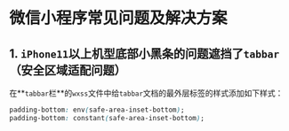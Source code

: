 # 微信小程序常见问题及解决方案

## 1. `iPhone11`以上机型底部小黑条的问题遮挡了`tabbar`（安全区域适配问题）

在**`tabbar`栏**的`wxss`文件中给`tabbar`文档的最外层标签的样式添加如下样式：

```css
padding-bottom: env(safe-area-inset-bottom);
padding-bottom: constant(safe-area-inset-bottom);
```

